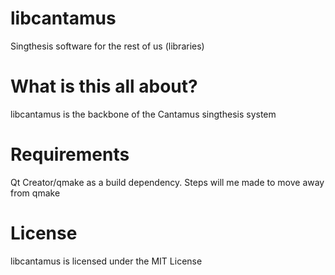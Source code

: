 # libcantamus
Singthesis software for the rest of us (libraries)
# What is this all about?
libcantamus is the backbone of the Cantamus singthesis system
# Requirements
Qt Creator/qmake as a build dependency. Steps will me made to move away from qmake
# License
libcantamus is licensed under the MIT License
